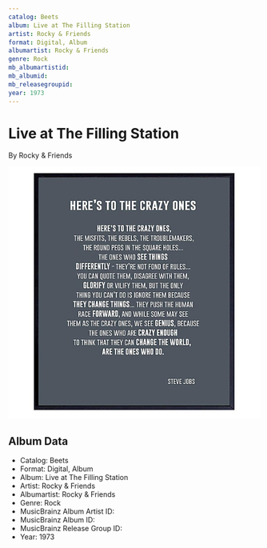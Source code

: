 ```yaml
---
catalog: Beets
album: Live at The Filling Station
artist: Rocky & Friends
format: Digital, Album
albumartist: Rocky & Friends
genre: Rock
mb_albumartistid: 
mb_albumid: 
mb_releasegroupid: 
year: 1973
---
```


# Live at The Filling Station

By Rocky & Friends

![](../../assets/beetscovers/Rocky_and_Friends-Live_at_The_Filling_Station.jpg)

## Album Data

- Catalog: Beets
- Format: Digital, Album
- Album: Live at The Filling Station
- Artist: Rocky & Friends
- Albumartist: Rocky & Friends
- Genre: Rock
- MusicBrainz Album Artist ID: 
- MusicBrainz Album ID: 
- MusicBrainz Release Group ID: 
- Year: 1973

